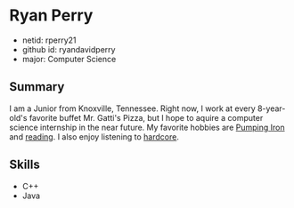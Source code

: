 # Ryan Perry
* netid: rperry21
* github id: ryandavidperry
* major: Computer Science
## Summary
I am a Junior from Knoxville, Tennessee. Right now, I work at every 8-year-old's favorite buffet Mr. Gatti's Pizza, but I hope to aquire a computer science internship in the near future. My favorite hobbies are [Pumping Iron](https://www.imdb.com/title/tt0076578/) and [reading](https://www.goodreads.com/book/show/62804.Sun_Steel). I also enjoy listening to [hardcore](https://www.youtube.com/watch?v=edKJZ852_8k).
## Skills
* C++
* Java
